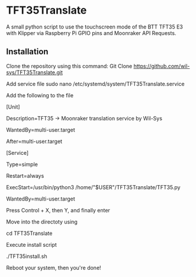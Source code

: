 # TFT35Translate
A small python script to use the touchscreen mode of the BTT TFT35 E3 with Klipper via Raspberry Pi GPIO pins and Moonraker API Requests.

## Installation
Clone the repository using this command:
Git Clone  https://github.com/wil-sys/TFT35Translate.git

Add service file
sudo nano /etc/systemd/system/TFT35Translate.service

Add the following to the file

[Unit]

Description=TFT35 -> Moonraker translation service by Wil-Sys

WantedBy=multi-user.target

After=multi-user.target

[Service]

Type=simple

Restart=always

ExecStart=/usr/bin/python3 /home/"$USER"/TFT35Translate/TFT35.py

WantedBy=multi-user.target


Press Control + X, then Y, and finally enter

Move into the directoty using 

cd TFT35Translate

Execute install script

./TFT35install.sh

Reboot your system, then you're done!
